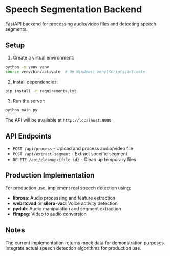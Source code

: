 # Speech Segmentation Backend

FastAPI backend for processing audio/video files and detecting speech segments.

## Setup

1. Create a virtual environment:
```bash
python -m venv venv
source venv/bin/activate  # On Windows: venv\Scripts\activate
```

2. Install dependencies:
```bash
pip install -r requirements.txt
```

3. Run the server:
```bash
python main.py
```

The API will be available at `http://localhost:8000`

## API Endpoints

- `POST /api/process` - Upload and process audio/video file
- `POST /api/extract-segment` - Extract specific segment
- `DELETE /api/cleanup/{file_id}` - Clean up temporary files

## Production Implementation

For production use, implement real speech detection using:
- **librosa**: Audio processing and feature extraction
- **webrtcvad** or **silero-vad**: Voice activity detection
- **pydub**: Audio manipulation and segment extraction
- **ffmpeg**: Video to audio conversion

## Notes

The current implementation returns mock data for demonstration purposes.
Integrate actual speech detection algorithms for production use.